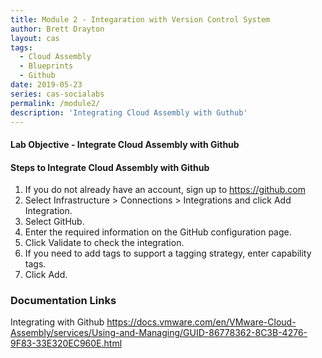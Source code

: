 ```yaml
---
title: Module 2 - Integaration with Version Control System
author: Brett Drayton
layout: cas
tags:
  - Cloud Assembly
  - Blueprints
  - Github
date: 2019-05-23
series: cas-socialabs
permalink: /module2/
description: 'Integrating Cloud Assembly with Guthub'
---
```


#### Lab Objective - Integrate Cloud Assembly with Github

#### Steps to Integrate Cloud Assembly with Github

1. If you do not already have an account, sign up to https://github.com
2. Select Infrastructure > Connections > Integrations and click Add Integration.
3. Select GitHub.
4. Enter the required information on the GitHub configuration page.
5. Click Validate to check the integration.
6. If you need to add tags to support a tagging strategy, enter capability tags.
7. Click Add.




### Documentation Links
Integrating with Github
https://docs.vmware.com/en/VMware-Cloud-Assembly/services/Using-and-Managing/GUID-86778362-8C3B-4276-9F83-33E320EC960E.html




